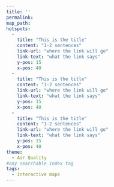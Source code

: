 ```yaml
---
title: ''
permalink:
map_path:
hotspots:
  -
    title: "This is the title"
    content: "1-2 sentences"
    link-url: "where the link will go"
    link-text: "what the link says"
    y-pos: 15
    x-pos: 40
  -
    title: "This is the title"
    content: "1-2 sentences"
    link-url: "where the link will go"
    link-text: "what the link says"
    y-pos: 15
    x-pos: 40
  -
    title: "This is the title"
    content: "1-2 sentences"
    link-url: "where the link will go"
    link-text: "what the link says"
    y-pos: 15
    x-pos: 40
theme:
  - Air Quality
#any searchable index tag
tags:
  - interactive maps     
---
```

